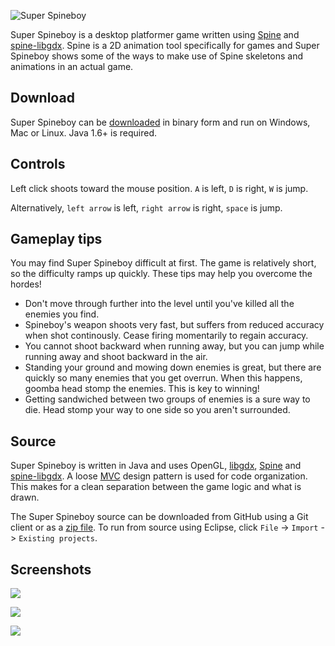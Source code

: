 ![Super Spineboy](http://i.imgur.com/6jMhdeU.jpg)

Super Spineboy is a desktop platformer game written using [Spine](http://esotericsoftware.com/) and [spine-libgdx](https://github.com/EsotericSoftware/spine-runtimes/tree/master/spine-libgdx). Spine is a 2D animation tool specifically for games and Super Spineboy shows some of the ways to make use of Spine skeletons and animations in an actual game.

## Download

Super Spineboy can be [downloaded](esotericsoftware.com/files/demos/superSpineboy.jar) in binary form and run on Windows, Mac or Linux. Java 1.6+ is required.

## Controls

Left click shoots toward the mouse position. `A` is left, `D` is right, `W` is jump.

Alternatively, `left arrow` is left, `right arrow` is right, `space` is jump.

## Gameplay tips

You may find Super Spineboy difficult at first. The game is relatively short, so the difficulty ramps up quickly. These tips may help you overcome the hordes!

* Don't move through further into the level until you've killed all the enemies you find.
* Spineboy's weapon shoots very fast, but suffers from reduced accuracy when shot continously. Cease firing momentarily to regain accuracy. 
* You cannot shoot backward when running away, but you can jump while running away and shoot backward in the air.
* Standing your ground and mowing down enemies is great, but there are quickly so many enemies that you get overrun. When this happens, goomba head stomp the enemies. This is key to winning!
* Getting sandwiched between two groups of enemies is a sure way to die. Head stomp your way to one side so you aren't surrounded.

## Source

Super Spineboy is written in Java and uses OpenGL, [libgdx](http://libgdx.badlogicgames.com/), [Spine](http://esotericsoftware.com/) and [spine-libgdx](https://github.com/EsotericSoftware/spine-runtimes/tree/master/spine-libgdx). A loose [MVC](http://en.wikipedia.org/wiki/Model%E2%80%93view%E2%80%93controller) design pattern is used for code organization. This makes for a clean separation between the game logic and what is drawn.

The Super Spineboy source can be downloaded from GitHub using a Git client or as a [zip file](https://github.com/EsotericSoftware/spine-superspineboy/archive/master.zip). To run from source using Eclipse, click `File` -> `Import` -> `Existing projects`.

## Screenshots

![](http://i.imgur.com/Y3uAOSj.png)

![](http://i.imgur.com/j3RwiU7.png)

![](http://i.imgur.com/TQi1qXB.png)
